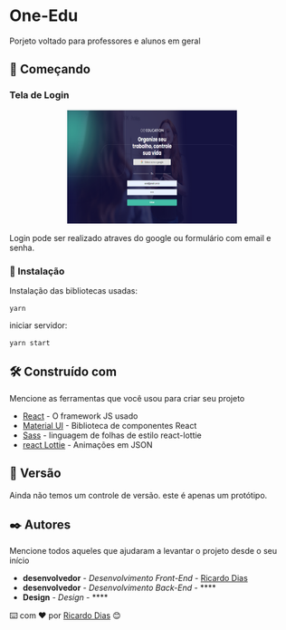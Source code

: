 # One-Edu

Porjeto voltado para professores e alunos em geral

## 🚀 Começando

### Tela de Login
<p align="center">
  <img src="https://github.com/Ricardozy7/One-Edu/blob/main/public/images/GITIMAGES/login.png" alt="image login"  width="300" height="200"/>
</p>
Login pode ser realizado atraves do google ou formulário com email e senha.

### 🔧 Instalação

Instalação das bibliotecas usadas:

```
yarn
```

iniciar servidor:

```
yarn start
```


## 🛠️ Construído com

Mencione as ferramentas que você usou para criar seu projeto

* [React](https://pt-br.reactjs.org/) - O framework JS usado
* [Material UI](https://mui.com/pt/) - Biblioteca de componentes React 
* [Sass](https://rometools.github.io/rome/) - linguagem de folhas de estilo react-lottie
* [react Lottie](https://github.com/chenqingspring/react-lottie) - Animações em JSON


## 📌 Versão

Ainda não temos um controle de versão. este é apenas um protótipo. 

## ✒️ Autores

Mencione todos aqueles que ajudaram a levantar o projeto desde o seu início

* **desenvolvedor** - *Desenvolvimento Front-End* - [Ricardo Dias](https://github.com/ricardozy7)
* **desenvolvedor** - *Desenvolvimento Back-End* - ****
* **Design** - *Design* - ****


⌨️ com ❤️ por [Ricardo Dias](https://github.com/ricardoz) 😊
